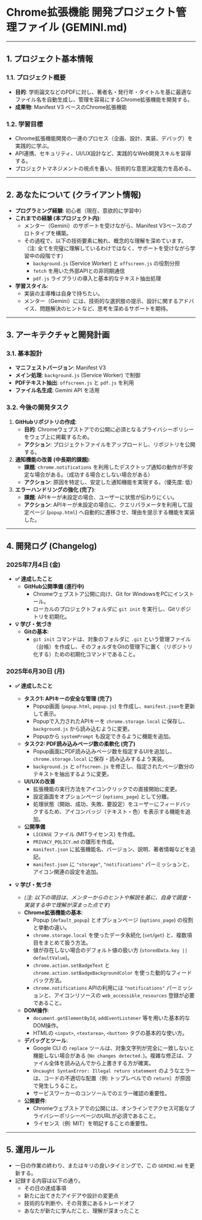 # Chrome拡張機能 開発プロジェクト管理ファイル (GEMINI.md)

---

## 1. プロジェクト基本情報

### 1.1. プロジェクト概要
* **目的**: 学術論文などのPDFに対し、著者名・発行年・タイトルを基に最適なファイル名を自動生成し、管理を容易にするChrome拡張機能を開発する。
* **成果物**: Manifest V3 ベースのChrome拡張機能

### 1.2. 学習目標
* Chrome拡張機能開発の一連のプロセス（企画、設計、実装、デバッグ）を実践的に学ぶ。
* API連携、セキュリティ、UI/UX設計など、実践的なWeb開発スキルを習得する。
* プロジェクトマネジメントの視点を養い、技術的な意思決定能力を高める。

---

## 2. あなたについて (クライアント情報)

* **プログラミング経験**: 初心者（現在、意欲的に学習中）
* **これまでの経験 (本プロジェクト内)**:
    * メンター（Gemini）のサポートを受けながら、Manifest V3ベースのプロトタイプを構築。
    * その過程で、以下の技術要素に触れ、概念的な理解を深めています。（注: 全てを完璧に理解しているわけではなく、サポートを受けながら学習中の段階です）
        * `background.js` (Service Worker) と `offscreen.js` の役割分担
        * `fetch` を用いた外部APIとの非同期通信
        * `pdf.js` ライブラリの導入と基本的なテキスト抽出処理
* **学習スタイル**:
    * 実装の主導権は自身で持ちたい。
    * メンター（Gemini）には、技術的な選択肢の提示、設計に関するアドバイス、問題解決のヒントなど、思考を深めるサポートを期待。

---

## 3. アーキテクチャと開発計画

### 3.1. 基本設計
* **マニフェストバージョン**: Manifest V3
* **メイン処理**: `background.js` (Service Worker) で制御
* **PDFテキスト抽出**: `offscreen.js` と `pdf.js` を利用
* **ファイル名生成**: Gemini API を活用

### 3.2. 今後の開発タスク
1.  **GitHubリポジトリの作成**:
    * **目的**: Chromeウェブストアでの公開に必須となるプライバシーポリシーをウェブ上に掲載するため。
    * **アクション**: プロジェクトファイルをアップロードし、リポジトリを公開する。
2.  **通知機能の改善 (中長期的課題)**:
    * **課題**: `chrome.notifications` を利用したデスクトップ通知の動作が不安定な場合がある。（成功する場合としない場合がある）
    * **アクション**: 原因を特定し、安定した通知機能を実現する。（優先度: 低）
3.  **エラーハンドリングの強化 (完了)**:
    * **課題**: APIキーが未設定の場合、ユーザーに状態が伝わりにくい。
    * **アクション**: APIキーが未設定の場合に、クエリパラメータを利用して設定ページ (`popup.html`) へ自動的に遷移させ、理由を提示する機能を実装した。

---

## 4. 開発ログ (Changelog)

### 2025年7月4日 (金)

* **✅ 達成したこと**
    * **GitHub公開準備 (進行中)**
        * Chromeウェブストア公開に向け、Git for WindowsをPCにインストール。
        * ローカルのプロジェクトフォルダに `git init` を実行し、Gitリポジトリを初期化。
* **💡 学び・気づき**
    * **Gitの基本**:
        * `git init` コマンドは、対象のフォルダに `.git` という管理ファイル（台帳）を作成し、そのフォルダをGitの管理下に置く（リポジトリ化する）ための初期化コマンドであること。

### 2025年6月30日 (月)

* **✅ 達成したこと**
    * **タスク1: APIキーの安全な管理 (完了)**
        * Popup画面 (`popup.html`, `popup.js`) を作成し、`manifest.json`を更新して表示。
        * Popupで入力されたAPIキーを `chrome.storage.local` に保存し、`background.js` から読み込むように変更。
        * Popupから `systemPrompt` も設定できるように機能を追加。
    * **タスク2: PDF読み込みページ数の柔軟化 (完了)**
        * Popup画面にPDF読み込みページ数を指定するUIを追加し、`chrome.storage.local` に保存・読み込みするよう実装。
        * `background.js` と `offscreen.js` を修正し、指定されたページ数分のテキストを抽出するように変更。
    * **UI/UXの改善**
        * 拡張機能の実行方法をアイコンクリックでの直接開始に変更。
        * 設定画面をオプションページ (`options_page`) として分離。
        * 処理状態（開始、成功、失敗、要設定）をユーザーにフィードバックするため、アイコンバッジ（テキスト・色）を表示する機能を追加。
    * **公開準備**
        * `LICENSE` ファイル (MITライセンス) を作成。
        * `PRIVACY_POLICY.md` の雛形を作成。
        * `manifest.json` に拡張機能名、バージョン、説明、著者情報などを追記。
        * `manifest.json` に `"storage"`, `"notifications"` パーミッションと、アイコン関連の設定を追加。

* **💡 学び・気づき**
    * *(注: 以下の項目は、メンターからのヒントや解説を基に、自身で調査・実装する中で理解が深まった点です)*
    * **Chrome拡張機能の基本**:
        * Popup (`default_popup`) とオプションページ (`options_page`) の役割と挙動の違い。
        * `chrome.storage.local` を使ったデータ永続化 (`set`/`get`) と、複数項目をまとめて扱う方法。
        * 値が存在しない場合のデフォルト値の扱い方 (`storedData.key || defaultValue`)。
        * `chrome.action.setBadgeText` と `chrome.action.setBadgeBackgroundColor` を使った動的なフィードバック方法。
        * `chrome.notifications` APIの利用には `"notifications"` パーミッションと、アイコンリソースの `web_accessible_resources` 登録が必要であること。
    * **DOM操作**:
        * `document.getElementById`, `addEventListener` 等を用いた基本的なDOM操作。
        * HTMLの `<input>`, `<textarea>`, `<button>` タグの基本的な使い方。
    * **デバッグとツール**:
        * Google CLI の `replace` ツールは、対象文字列が完全に一致しないと機能しない場合がある (`No changes detected.`)。複雑な修正は、ファイル全体を読み込んでから上書きする方が確実。
        * `Uncaught SyntaxError: Illegal return statement` のようなエラーは、コードの不適切な配置（例: トップレベルでの `return`）が原因で発生しうること。
        * サービスワーカーのコンソールでのエラー確認の重要性。
    * **公開要件**:
        * Chromeウェブストアでの公開には、オンラインでアクセス可能なプライバシーポリシーページのURLが必須であること。
        * ライセンス（例: MIT）を明記することの重要性。

---

## 5. 運用ルール

* 一日の作業の終わり、またはキリの良いタイミングで、この `GEMINI.md` を更新する。
* 記録する内容は以下の通り。
    * その日の達成事項
    * 新たに出てきたアイデアや設計の変更点
    * 技術的な判断や、その背景にあるトレードオフ
    * あなたが新たに学んだこと、理解が深まったこと